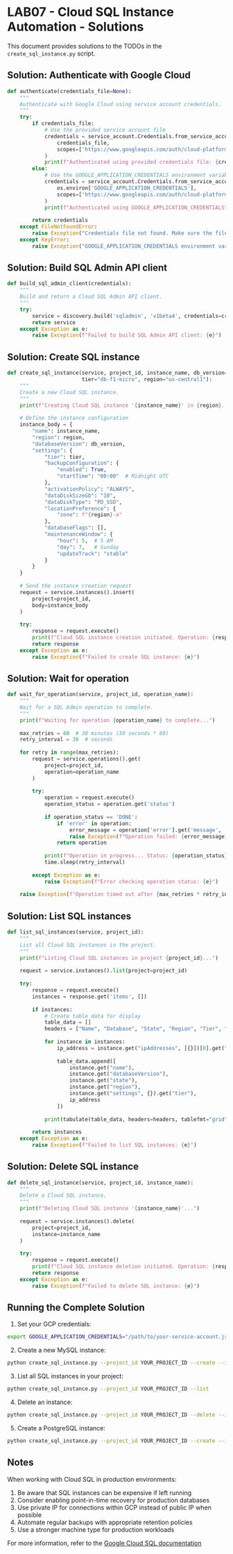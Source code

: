 # LAB07 - Cloud SQL Instance Automation - Solutions

This document provides solutions to the TODOs in the `create_sql_instance.py` script.

## Solution: Authenticate with Google Cloud

```python
def authenticate(credentials_file=None):
    """
    Authenticate with Google Cloud using service account credentials.
    """
    try:
        if credentials_file:
            # Use the provided service account file
            credentials = service_account.Credentials.from_service_account_file(
                credentials_file,
                scopes=['https://www.googleapis.com/auth/cloud-platform']
            )
            print(f"Authenticated using provided credentials file: {credentials_file}")
        else:
            # Use the GOOGLE_APPLICATION_CREDENTIALS environment variable
            credentials = service_account.Credentials.from_service_account_file(
                os.environ['GOOGLE_APPLICATION_CREDENTIALS'],
                scopes=['https://www.googleapis.com/auth/cloud-platform']
            )
            print(f"Authenticated using GOOGLE_APPLICATION_CREDENTIALS")
            
        return credentials
    except FileNotFoundError:
        raise Exception("Credentials file not found. Make sure the file exists or the GOOGLE_APPLICATION_CREDENTIALS environment variable is set correctly.")
    except KeyError:
        raise Exception("GOOGLE_APPLICATION_CREDENTIALS environment variable not set. Please set it or provide a credentials file path.")
```

## Solution: Build SQL Admin API client

```python
def build_sql_admin_client(credentials):
    """
    Build and return a Cloud SQL Admin API client.
    """
    try:
        service = discovery.build('sqladmin', 'v1beta4', credentials=credentials)
        return service
    except Exception as e:
        raise Exception(f"Failed to build SQL Admin API client: {e}")
```

## Solution: Create SQL instance

```python
def create_sql_instance(service, project_id, instance_name, db_version="MYSQL_8_0", 
                        tier="db-f1-micro", region="us-central1"):
    """
    Create a new Cloud SQL instance.
    """
    print(f"Creating Cloud SQL instance '{instance_name}' in {region}...")
    
    # Define the instance configuration
    instance_body = {
        "name": instance_name,
        "region": region,
        "databaseVersion": db_version,
        "settings": {
            "tier": tier,
            "backupConfiguration": {
                "enabled": True,
                "startTime": "00:00"  # Midnight UTC
            },
            "activationPolicy": "ALWAYS",
            "dataDiskSizeGb": "10",
            "dataDiskType": "PD_SSD",
            "locationPreference": {
                "zone": f"{region}-a"
            },
            "databaseFlags": [],
            "maintenanceWindow": {
                "hour": 5,  # 5 AM
                "day": 7,   # Sunday
                "updateTrack": "stable"
            }
        }
    }
    
    # Send the instance creation request
    request = service.instances().insert(
        project=project_id,
        body=instance_body
    )
    
    try:
        response = request.execute()
        print(f"Cloud SQL instance creation initiated. Operation: {response.get('name')}")
        return response
    except Exception as e:
        raise Exception(f"Failed to create SQL instance: {e}")
```

## Solution: Wait for operation

```python
def wait_for_operation(service, project_id, operation_name):
    """
    Wait for a SQL Admin operation to complete.
    """
    print(f"Waiting for operation {operation_name} to complete...")
    
    max_retries = 60  # 30 minutes (30 seconds * 60)
    retry_interval = 30  # seconds
    
    for retry in range(max_retries):
        request = service.operations().get(
            project=project_id,
            operation=operation_name
        )
        
        try:
            operation = request.execute()
            operation_status = operation.get('status')
            
            if operation_status == 'DONE':
                if 'error' in operation:
                    error_message = operation['error'].get('message', 'Unknown error')
                    raise Exception(f"Operation failed: {error_message}")
                return operation
            
            print(f"Operation in progress... Status: {operation_status} (Attempt {retry+1}/{max_retries})")
            time.sleep(retry_interval)
            
        except Exception as e:
            raise Exception(f"Error checking operation status: {e}")
    
    raise Exception(f"Operation timed out after {max_retries * retry_interval} seconds")
```

## Solution: List SQL instances

```python
def list_sql_instances(service, project_id):
    """
    List all Cloud SQL instances in the project.
    """
    print(f"Listing Cloud SQL instances in project {project_id}...")
    
    request = service.instances().list(project=project_id)
    
    try:
        response = request.execute()
        instances = response.get('items', [])
        
        if instances:
            # Create table data for display
            table_data = []
            headers = ["Name", "Database", "State", "Region", "Tier", "IP Address"]
            
            for instance in instances:
                ip_address = instance.get("ipAddresses", [{}])[0].get("ipAddress", "None") if instance.get("ipAddresses") else "None"
                
                table_data.append([
                    instance.get("name"),
                    instance.get("databaseVersion"),
                    instance.get("state"),
                    instance.get("region"),
                    instance.get("settings", {}).get("tier"),
                    ip_address
                ])
            
            print(tabulate(table_data, headers=headers, tablefmt="grid"))
            
        return instances
    except Exception as e:
        raise Exception(f"Failed to list SQL instances: {e}")
```

## Solution: Delete SQL instance

```python
def delete_sql_instance(service, project_id, instance_name):
    """
    Delete a Cloud SQL instance.
    """
    print(f"Deleting Cloud SQL instance '{instance_name}'...")
    
    request = service.instances().delete(
        project=project_id,
        instance=instance_name
    )
    
    try:
        response = request.execute()
        print(f"Cloud SQL instance deletion initiated. Operation: {response.get('name')}")
        return response
    except Exception as e:
        raise Exception(f"Failed to delete SQL instance: {e}")
```

## Running the Complete Solution

1. Set your GCP credentials:
```bash
export GOOGLE_APPLICATION_CREDENTIALS="/path/to/your-service-account.json"
```

2. Create a new MySQL instance:
```bash
python create_sql_instance.py --project_id YOUR_PROJECT_ID --create --instance_name test-mysql-instance
```

3. List all SQL instances in your project:
```bash
python create_sql_instance.py --project_id YOUR_PROJECT_ID --list
```

4. Delete an instance:
```bash
python create_sql_instance.py --project_id YOUR_PROJECT_ID --delete --instance_name test-mysql-instance
```

5. Create a PostgreSQL instance:
```bash
python create_sql_instance.py --project_id YOUR_PROJECT_ID --create --instance_name test-pg-instance --db_version POSTGRES_14 --tier db-g1-small
```

## Notes

When working with Cloud SQL in production environments:

1. Be aware that SQL instances can be expensive if left running
2. Consider enabling point-in-time recovery for production databases
3. Use private IP for connections within GCP instead of public IP when possible
4. Automate regular backups with appropriate retention policies
5. Use a stronger machine type for production workloads

For more information, refer to the [Google Cloud SQL documentation](https://cloud.google.com/sql/docs) 